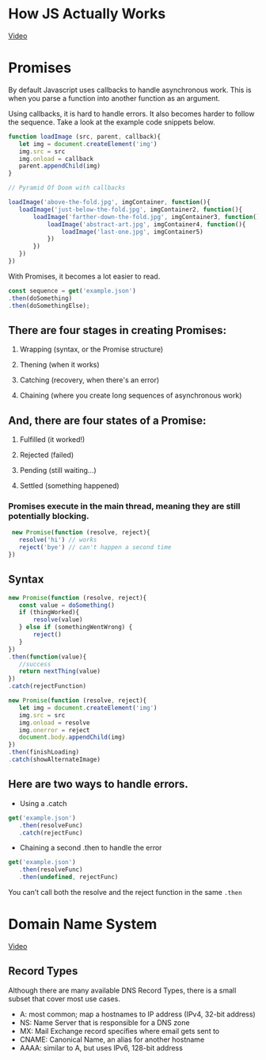# How JS Actually Works
[Video](https://youtu.be/6MXRNXXgP_0) 
# Promises
By default Javascript uses callbacks to handle asynchronous work. This is when you parse a function into another function as an argument.

Using callbacks, it is hard to handle errors. It also becomes harder to follow the sequence. Take a look at the example code snippets below.
```js
function loadImage (src, parent, callback){
   let img = document.createElement('img')
   img.src = src
   img.onload = callback
   parent.appendChild(img)
}

// Pyramid Of Doom with callbacks

loadImage('above-the-fold.jpg', imgContainer, function(){
   loadImage('just-below-the-fold.jpg', imgContainer2, function(){
       loadImage('farther-down-the-fold.jpg', imgContainer3, function(){
           loadImage('abstract-art.jpg', imgContainer4, function(){
               loadImage('last-one.jpg', imgContainer5)
           })
       })
   })
})
```
With Promises, it becomes a lot easier to read.
```js
const sequence = get('example.json')
.then(doSomething)
.then(doSomethingElse);
```
## There are four stages in creating Promises:

1. Wrapping (syntax, or the Promise structure)

2. Thening (when it works)

3. Catching (recovery, when there's an error)

4. Chaining (where you create long sequences of asynchronous work)

## And, there are four states of a Promise:

1. Fulfilled (it worked!)

2. Rejected (failed)

3. Pending (still waiting...)

4. Settled (something happened)


### Promises execute in the main thread, meaning they are still potentially blocking.
```js
 new Promise(function (resolve, reject){
   resolve('hi') // works
   reject('bye') // can't happen a second time
})
```
## Syntax
```js
new Promise(function (resolve, reject){
   const value = doSomething()
   if (thingWorked){
       resolve(value)
   } else if (somethingWentWrong) {
       reject()
   }
})
.then(function(value){
   //success
   return nextThing(value)
})
.catch(rejectFunction)

new Promise(function (resolve, reject){
   let img = document.createElement('img')
   img.src = src
   img.onload = resolve
   img.onerror = reject
   document.body.appendChild(img)
})
.then(finishLoading)
.catch(showAlternateImage)
```

## Here are two ways to handle errors.
* Using a .catch
```js
get('example.json')
   .then(resolveFunc)
   .catch(rejectFunc)
```
* Chaining a second .then to handle the error
```js
get('example.json')
   .then(resolveFunc)
   .then(undefined, rejectFunc)
```
You can’t call both the resolve and the reject function in the same `.then`

# Domain Name System
[Video](https://youtu.be/72snZctFFtA)

## Record Types
Although there are many available DNS Record Types, there is a small subset that cover most use cases.

* A: most common; map a hostnames to IP address (IPv4, 32-bit address)
* NS: Name Server that is responsible for a DNS zone
* MX: Mail Exchange record specifies where email gets sent to
* CNAME: Canonical Name, an alias for another hostname
* AAAA: similar to A, but uses IPv6, 128-bit address